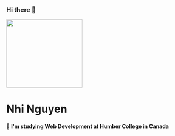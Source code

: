 ### Hi there 👋

<img src="https://media.giphy.com/media/2IudUHdI075HL02Pkk/giphy.gif" width="200" height="180">



# Nhi Nguyen
#### 🌱 I'm studying Web Development at Humber College in Canada
<!-- <img src="/image/new.jpg"> -->

<!-- ![Nhi's profile image](/image/new.jpg "nhi's background")-->

<!--
**nhinguyen277/nhinguyen277** is a ✨ _special_ ✨ repository because its `README.md` (this file) appears on your GitHub profile.

Here are some ideas to get you started:

- 🔭 I’m currently working on ...
- 🌱 I’m currently learning ...
- 👯 I’m looking to collaborate on ...
- 🤔 I’m looking for help with ...
- 💬 Ask me about ...
- 📫 How to reach me: ...
- 😄 Pronouns: ...
- ⚡ Fun fact: ...
-->
